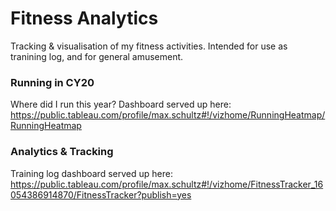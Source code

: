 # Fitness Analytics
Tracking & visualisation of my fitness activities. Intended for use as tranining log, and for general amusement.

### Running in CY20
Where did I run this year? Dashboard served up here:
https://public.tableau.com/profile/max.schultz#!/vizhome/RunningHeatmap/RunningHeatmap

### Analytics & Tracking
Training log dashboard served up here:
https://public.tableau.com/profile/max.schultz#!/vizhome/FitnessTracker_16054386914870/FitnessTracker?publish=yes
